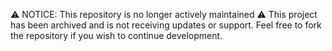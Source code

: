 ⚠️ NOTICE: This repository is no longer actively maintained ⚠️
This project has been archived and is not receiving updates or support. Feel free to fork the repository if you wish to continue development.
